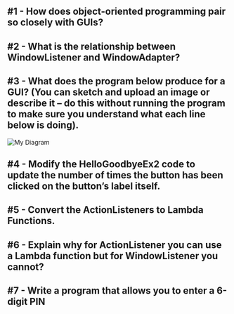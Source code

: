## #1 - How does object-oriented programming pair so closely with GUIs?
## #2 - What is the relationship between WindowListener and WindowAdapter?
## #3 - What does the program below produce for a GUI? (You can sketch and upload an image or describe it – do this without running the program to make sure you understand what each line below is doing).
![My Diagram]()
## #4 - Modify the HelloGoodbyeEx2 code to update the number of times the button has been clicked on the button’s label itself.
## #5 - Convert the ActionListeners to Lambda Functions.
## #6 - Explain why for ActionListener you can use a Lambda function but for WindowListener you cannot?
## #7 - Write a program that allows you to enter a 6-digit PIN
